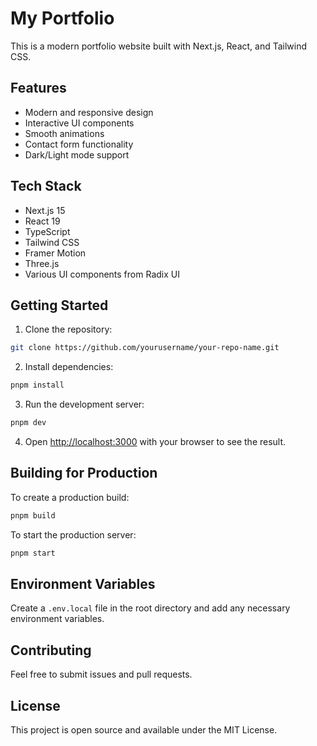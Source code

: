 # My Portfolio 

This is a modern portfolio website built with Next.js, React, and Tailwind CSS.

## Features

- Modern and responsive design
- Interactive UI components
- Smooth animations
- Contact form functionality
- Dark/Light mode support

## Tech Stack

- Next.js 15
- React 19
- TypeScript
- Tailwind CSS
- Framer Motion
- Three.js
- Various UI components from Radix UI

## Getting Started

1. Clone the repository:
```bash
git clone https://github.com/yourusername/your-repo-name.git
```

2. Install dependencies:
```bash
pnpm install
```

3. Run the development server:
```bash
pnpm dev
```

4. Open [http://localhost:3000](http://localhost:3000) with your browser to see the result.

## Building for Production

To create a production build:

```bash
pnpm build
```

To start the production server:

```bash
pnpm start
```

## Environment Variables

Create a `.env.local` file in the root directory and add any necessary environment variables.

## Contributing

Feel free to submit issues and pull requests.

## License

This project is open source and available under the MIT License. 
